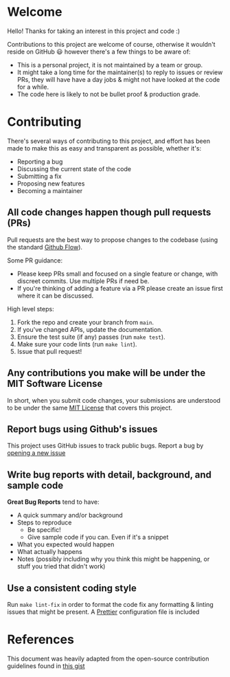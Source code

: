 # Welcome

Hello! Thanks for taking an interest in this project and code :)

Contributions to this project are welcome of course, otherwise it wouldn't reside on GitHub 😃 however there's a few things to be aware of:

- This is a personal project, it is not maintained by a team or group.
- It might take a long time for the maintainer(s) to reply to issues or review PRs, they will have have a day jobs & might not have looked at the code for a while.
- The code here is likely to not be bullet proof & production grade.

# Contributing

There's several ways of contributing to this project, and effort has been made to make this as easy and transparent as possible, whether it's:

- Reporting a bug
- Discussing the current state of the code
- Submitting a fix
- Proposing new features
- Becoming a maintainer

## All code changes happen though pull requests (PRs)

Pull requests are the best way to propose changes to the codebase (using the standard [Github Flow](https://guides.github.com/introduction/flow/index.html)).

Some PR guidance:

- Please keep PRs small and focused on a single feature or change, with discreet commits. Use multiple PRs if need be.
- If you're thinking of adding a feature via a PR please create an issue first where it can be discussed.

High level steps:

1. Fork the repo and create your branch from `main`.
2. If you've changed APIs, update the documentation.
3. Ensure the test suite (if any) passes (run `make test`).
4. Make sure your code lints (run `make lint`).
5. Issue that pull request!

## Any contributions you make will be under the MIT Software License

In short, when you submit code changes, your submissions are understood to be under the same [MIT License](http://choosealicense.com/licenses/mit/) that covers this project.

## Report bugs using Github's issues

This project uses GitHub issues to track public bugs. Report a bug by [opening a new issue](./issues/new/choose)

## Write bug reports with detail, background, and sample code

**Great Bug Reports** tend to have:

- A quick summary and/or background
- Steps to reproduce
  - Be specific!
  - Give sample code if you can. Even if it's a snippet
- What you expected would happen
- What actually happens
- Notes (possibly including why you think this might be happening, or stuff you tried that didn't work)

## Use a consistent coding style

Run `make lint-fix` in order to format the code fix any formatting & linting issues that might be present. A [Prettier](https://prettier.io/) configuration file is included

# References

This document was heavily adapted from the open-source contribution guidelines found in [this gist](https://gist.github.com/briandk/3d2e8b3ec8daf5a27a62)
